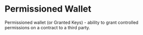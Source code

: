 # Permissioned Wallet

Permissioned wallet (or Granted Keys) - ability to grant controlled permissions on a contract to a third party.